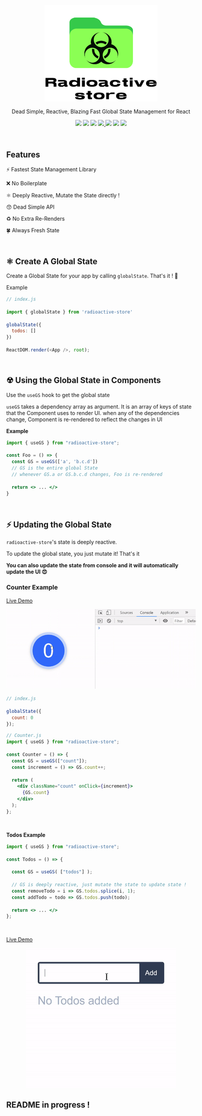 <p align='center'>
  <img src='img/logo.svg' width='300'/>
</p>

<p align='center'> Dead Simple, Reactive, Blazing Fast Global State Management for React </p>


<!-- primary badges -------------------------------------->
<p align="center">
  <!-- version -->
  <img src='https://img.shields.io/github/package-json/v/MananTank/radioactive-store?color=blue&label=npm&style=flat' />
  <!-- size -->
  <img src='https://img.shields.io/bundlephobia/minzip/radioactive-store?color=success&label=size' />
  <!-- downloads npm per week  -->
  <img src='https://img.shields.io/npm/dw/radioactive-store?color=blueviolet' />
  <!-- chat -->
  <a href='https://join.slack.com/t/radioactive-store/shared_invite/zt-gwd1rsvr-vkoizw5RG5rk9rwsdgT3gQ'>
    <img src='https://img.shields.io/badge/Chat-Slack-red'>
  </a>
  <!-- stars -->
  <img src='https://img.shields.io/github/stars/MananTank/radioactive-store?style=social&color=%23FFB31A' />
  <!-- follow -->
  <img src='https://img.shields.io/github/followers/MananTank?label=Follow&style=social&color=%23FFB31A' />
  <!-- Twitter intent -->
  <a href='https://twitter.com/intent/tweet?url=https%3A%2F%2Fgithub.com%2FMananTank%2Fradioactive-store&via=MananTank_&text=Make%20your%20@reactjs%20App%20Truly%20Reactive%20with%20radioactive-store&hashtags=react%2CradioactiveState' target='_blank'>
    <img src='https://img.shields.io/twitter/url/http/shields.io.svg?style=social'/>
  </a>
</p>

<!-- Coverage badges ---------------------------------- -->
<!-- <p align='center'>
  <img src='https://img.shields.io/badge/Stmts-100%25-success' />
  <img src='https://img.shields.io/badge/Branch-100%25-success' />
  <img src='https://img.shields.io/badge/Funcs-100%25-success' />
  <img src='https://img.shields.io/badge/Lines-100%25-success' />
</p>
<br/> -->


<br/>

## Features

⚡ Fastest State Management Library

❌ No Boilerplate

⚛ Deeply Reactive, Mutate the State directly !

😙 Dead Simple API

♻ No Extra Re-Renders

🍀 Always Fresh State


<br/>

## ⚛ Create A Global State

Create a Global State for your app by calling `globalState`. That's it ! 🙌

Example

```js
// index.js

import { globalState } from 'radioactive-store'

globalState({
  todos: []
})

ReactDOM.render(<App />, root);
```
<br/>


## ☢ Using the Global State in Components

Use the `useGS` hook to get the global state

`useGS` takes a dependency array as argument. It is an array of keys of state that the Component uses to render UI. when any of the dependencies change, Component is re-rendered to reflect the changes in UI

**Example**

```jsx
import { useGS } from "radioactive-store";

const Foo = () => {
  const GS = useGS(['a', 'b.c.d'])
  // GS is the entire global State
  // whenever GS.a or GS.b.c.d changes, Foo is re-rendered

  return <> ... </>
}
```

<br/>

## ⚡ Updating the Global State

`radioactive-store`'s state is deeply reactive.

To update the global state, you just mutate it! That's it

**You can also update the state from console and it will automatically update the UI 😍**

### Counter Example

[Live Demo](https://codesandbox.io/s/counter-example-radioactive-store-1yly9?file=/src/Counter.js)

<p>
  <img src='img/counter.gif'/>
</p>

```jsx
// index.js

globalState({
  count: 0
});
```


```jsx
// Counter.js
import { useGS } from "radioactive-store";

const Counter = () => {
  const GS = useGS(["count"]);
  const increment = () => GS.count++;

  return (
    <div className="count" onClick={increment}>
      {GS.count}
    </div>
  );
};
```


<br/>

**Todos Example**

```jsx
import { useGS } from "radioactive-store";

const Todos = () => {

  const GS = useGS( ["todos"] );

  // GS is deeply reactive, just mutate the state to update state !
  const removeTodo = i => GS.todos.splice(i, 1);
  const addTodo = todo => GS.todos.push(todo);

  return <> ... </>
};
```
<br/>


[Live Demo](https://codesandbox.io/s/todos-radioactive-store-x412g?file=/src/Todos.js)

<p align='center'>
  <img src='img/todos.gif' width='400'>
</p>





## README in progress !